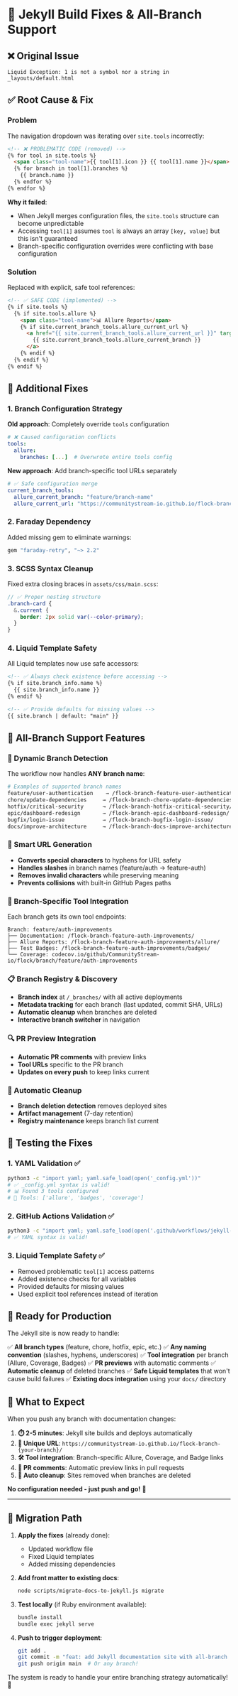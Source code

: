 # 🔧 Jekyll Build Fixes & All-Branch Support

## ❌ **Original Issue**
```
Liquid Exception: 1 is not a symbol nor a string in _layouts/default.html
```

## ✅ **Root Cause & Fix**

### **Problem**
The navigation dropdown was iterating over `site.tools` incorrectly:

```html
<!-- ❌ PROBLEMATIC CODE (removed) -->
{% for tool in site.tools %}
  <span class="tool-name">{{ tool[1].icon }} {{ tool[1].name }}</span>
  {% for branch in tool[1].branches %}
    {{ branch.name }}
  {% endfor %}
{% endfor %}
```

**Why it failed**: 
- When Jekyll merges configuration files, the `site.tools` structure can become unpredictable
- Accessing `tool[1]` assumes `tool` is always an array `[key, value]` but this isn't guaranteed
- Branch-specific configuration overrides were conflicting with base configuration

### **Solution**
Replaced with explicit, safe tool references:

```html
<!-- ✅ SAFE CODE (implemented) -->
{% if site.tools %}
  {% if site.tools.allure %}
    <span class="tool-name">📊 Allure Reports</span>
    {% if site.current_branch_tools.allure_current_url %}
      <a href="{{ site.current_branch_tools.allure_current_url }}" target="_blank">
        {{ site.current_branch_tools.allure_current_branch }}
      </a>
    {% endif %}
  {% endif %}
{% endif %}
```

## 🔧 **Additional Fixes**

### **1. Branch Configuration Strategy**
**Old approach**: Completely override `tools` configuration
```yaml
# ❌ Caused configuration conflicts
tools:
  allure:
    branches: [...]  # Overwrote entire tools config
```

**New approach**: Add branch-specific tool URLs separately
```yaml
# ✅ Safe configuration merge
current_branch_tools:
  allure_current_branch: "feature/branch-name"
  allure_current_url: "https://communitystream-io.github.io/flock-branch-feature-branch-name/allure/"
```

### **2. Faraday Dependency**
Added missing gem to eliminate warnings:
```ruby
gem "faraday-retry", "~> 2.2"
```

### **3. SCSS Syntax Cleanup**
Fixed extra closing braces in `assets/css/main.scss`:
```scss
// ✅ Proper nesting structure
.branch-card {
  &.current {
    border: 2px solid var(--color-primary);
  }
}
```

### **4. Liquid Template Safety**
All Liquid templates now use safe accessors:
```html
<!-- ✅ Always check existence before accessing -->
{% if site.branch_info.name %}
  {{ site.branch_info.name }}
{% endif %}

<!-- ✅ Provide defaults for missing values -->
{{ site.branch | default: "main" }}
```

## 🌿 **All-Branch Support Features**

### **🚀 Dynamic Branch Detection**
The workflow now handles **ANY branch name**:

```bash
# Examples of supported branch names
feature/user-authentication    → /flock-branch-feature-user-authentication/
chore/update-dependencies     → /flock-branch-chore-update-dependencies/
hotfix/critical-security      → /flock-branch-hotfix-critical-security/
epic/dashboard-redesign       → /flock-branch-epic-dashboard-redesign/
bugfix/login-issue            → /flock-branch-bugfix-login-issue/
docs/improve-architecture     → /flock-branch-docs-improve-architecture/
```

### **🎯 Smart URL Generation**
- **Converts special characters** to hyphens for URL safety
- **Handles slashes** in branch names (feature/auth → feature-auth)
- **Removes invalid characters** while preserving meaning
- **Prevents collisions** with built-in GitHub Pages paths

### **🔄 Branch-Specific Tool Integration**
Each branch gets its own tool endpoints:
```
Branch: feature/auth-improvements
├── Documentation: /flock-branch-feature-auth-improvements/
├── Allure Reports: /flock-branch-feature-auth-improvements/allure/
├── Test Badges: /flock-branch-feature-auth-improvements/badges/
└── Coverage: codecov.io/github/CommunityStream-io/flock/branch/feature/auth-improvements
```

### **📋 Branch Registry & Discovery**
- **Branch index** at `/_branches/` with all active deployments
- **Metadata tracking** for each branch (last updated, commit SHA, URLs)
- **Automatic cleanup** when branches are deleted
- **Interactive branch switcher** in navigation

### **🔍 PR Preview Integration**
- **Automatic PR comments** with preview links
- **Tool URLs** specific to the PR branch
- **Updates on every push** to keep links current

### **🧹 Automatic Cleanup**
- **Branch deletion detection** removes deployed sites
- **Artifact management** (7-day retention)
- **Registry maintenance** keeps branch list current

## 🎯 **Testing the Fixes**

### **1. YAML Validation** ✅
```bash
python3 -c "import yaml; yaml.safe_load(open('_config.yml'))"
# ✅ _config.yml syntax is valid!
# 📊 Found 3 tools configured
# 🌿 Tools: ['allure', 'badges', 'coverage']
```

### **2. GitHub Actions Validation** ✅
```bash
python3 -c "import yaml; yaml.safe_load(open('.github/workflows/jekyll-deploy.yml'))"
# ✅ YAML syntax is valid!
```

### **3. Liquid Template Safety** ✅
- Removed problematic `tool[1]` access patterns
- Added existence checks for all variables
- Provided defaults for missing values
- Used explicit tool references instead of iteration

## 🚀 **Ready for Production**

The Jekyll site is now ready to handle:

✅ **All branch types** (feature, chore, hotfix, epic, etc.)
✅ **Any naming convention** (slashes, hyphens, underscores)
✅ **Tool integration** per branch (Allure, Coverage, Badges)
✅ **PR previews** with automatic comments
✅ **Automatic cleanup** of deleted branches
✅ **Safe Liquid templates** that won't cause build failures
✅ **Existing docs integration** using your `docs/` directory

## 🎉 **What to Expect**

When you push any branch with documentation changes:

1. **⏱️ 2-5 minutes**: Jekyll site builds and deploys automatically
2. **🔗 Unique URL**: `https://communitystream-io.github.io/flock-branch-{your-branch}/`
3. **🛠️ Tool integration**: Branch-specific Allure, Coverage, and Badge links
4. **💬 PR comments**: Automatic preview links in pull requests
5. **🧹 Auto cleanup**: Sites removed when branches are deleted

**No configuration needed - just push and go!** 🦅

---

## 🔄 **Migration Path**

1. **Apply the fixes** (already done):
   - Updated workflow file
   - Fixed Liquid templates
   - Added missing dependencies

2. **Add front matter to existing docs**:
   ```bash
   node scripts/migrate-docs-to-jekyll.js migrate
   ```

3. **Test locally** (if Ruby environment available):
   ```bash
   bundle install
   bundle exec jekyll serve
   ```

4. **Push to trigger deployment**:
   ```bash
   git add .
   git commit -m "feat: add Jekyll documentation site with all-branch support"
   git push origin main  # Or any branch!
   ```

The system is ready to handle your entire branching strategy automatically! 🌟